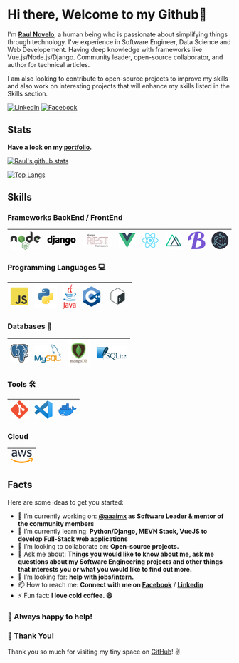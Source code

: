 # Hi there, Welcome to my Github👋

I'm **[Raul Novelo](https://www.linkedin.com/in/rnoveloc/)**, a human being who is passionate about simplifying things through technology.
I've experience in Software Engineer, Data Science and Web Developement. Having deep knowledge with frameworks like Vue.js/Node.js/Django.
Community leader, open-source collaborator, and author for technical articles.

I am also looking to contribute to open-source projects to improve my skills and also work on interesting projects that will enhance my skills listed in the Skills section.

[![LinkedIn](https://img.shields.io/static/v1.svg?label=LinkedIn&message=@RaulNovelo&logo=linkedin&style=flat&color=blue)](https://www.linkedin.com/in/rnoveloc)
[![Facebook](https://img.shields.io/static/v1.svg?label=facebook&message=@RaulNovelo&logo=facebook&style=flat&color=blue)](https://www.facebook.com/raul.novelocruz)

## Stats

**Have a look on my [portfolio](http://rnoveloc.esy.es/).**

[![Raul's github stats](https://github-readme-stats.vercel.app/api?username=rnovec&show_icons=true&hide_border=true&theme=dark)](https://github.com/rnovec/)

[![Top Langs](https://github-readme-stats.vercel.app/api/top-langs/?username=rnovec&theme=dark)](https://github.com/rnovec/)

## Skills

### Frameworks BackEnd / FrontEnd

| [<img src="assets/nodejs.png" alt="node logo" width="70">](https://nodejs.org/es/) | [<img src="assets/django.png" alt="django logo" width="70">]() | [<img src="assets/djrest.png" alt="drf logo" width="70">]() | [<img src="assets/vue.png" alt="vue logo" width="40">](https://vuejs.org/) | [<img src="assets/react.png" alt="vue logo" width="40">](https://vuejs.org/) | [<img src="assets/nuxt.png" alt="vue logo" width="40">](https://nuxtjs.org/) | [<img src="assets/buefy.png" alt="vue logo" width="40">](https://nuxtjs.org/) | [<img src="assets/electron.png" alt="vue logo" width="40">](https://nuxtjs.org/) |
| ---------------------------------------------------------------------------------- | -------------------------------------------------------------- | ----------------------------------------------------------- | -------------------------------------------------------------------------- | ---------------------------------------------------------------------------- | ---------------------------------------------------------------------------- | ----------------------------------------------------------------------------- | -------------------------------------------------------------------------------- |


### Programming Languages :computer:

| [<img src="assets/javascript.png" alt="js logo" width="40">](https://developer.mozilla.org/en-US/docs/Web/JavaScript) | [<img src="assets/python.png" alt="python logo" width="50">](https://www.python.org/) | [<img src="assets/java.png" alt="ts logo" width="30">]() | [<img src="assets/cpp.png" alt="cpp logo" width="40">](https://isocpp.org/) | [<img src="assets/bash.png" alt="bash logo" width="50">](https://www.gnu.org/software/bash/) |
| --------------------------------------------------------------------------------------------------------------------- | ------------------------------------------------------------------------------------- | -------------------------------------------------------- | --------------------------------------------------------------------------- | -------------------------------------------------------------------------------------------- |


### Databases :floppy_disk:

| [<img src="assets/postgres.svg" alt="postgres logo" width="40">](https://www.postgresql.org/) | [<img src="assets/mysql.png" alt="mysql logo" width="60">](https://www.mysql.com/) | [<img src="assets/mongo.png" alt="mongo logo" width="50">](https://www.mongodb.com/es) | [<img src="assets/sqlite.png" alt="sqlite logo" width="70">](https://www.sqlite.org/index.html) |
| --------------------------------------------------------------------------------------------- | ---------------------------------------------------------------------------------- | -------------------------------------------------------------------------------------- | ----------------------------------------------------------------------------------------------- |


### Tools :hammer_and_wrench:

| [<img src="assets/git.png" alt="git logo" width="40">](https://git-scm.com/) | [<img src="assets/vscode.png" width="40">](https://code.visualstudio.com/) | [<img src="assets/docker.png" alt="docker logo" width="40">](https://www.docker.com/) |
| ---------------------------------------------------------------------------- | -------------------------------------------------------------------------- | ------------------------------------------------------------------------------------- |


### Cloud

| [<img src="assets/aws.png" alt="aws logo" width="50">](https://aws.amazon.com/) |
| ------------------------------------------------------------------------------- |


## Facts

Here are some ideas to get you started:

- 🔭 I’m currently working on: **[@aaaimx](https://www.aaaimx.org) as Software Leader & mentor of the community members**
- 🌱 I’m currently learning: **Python/Django, MEVN Stack, VueJS to develop Full-Stack web applications**
- 👯 I’m looking to collaborate on: **Open-source projects.**
- 💬 Ask me about: **Things you would like to know about me, ask me questions about my Software Engineering projects and other things that interests you or what you would like to find out more.**
- 🤔 I’m looking for: **help with jobs/intern.**
- 📫 How to reach me: **Connect with me on [Facebook](https://www.facebook.com/raul.novelocruz)** / **[Linkedin](https://www.linkedin.com/in/rnoveloc)**
- ⚡ Fun fact: **I love cold coffee. 😄**

### :handshake: Always happy to help!

### :hugs: Thank You!

Thank you so much for visiting my tiny space on [GitHub](https://github.com/rnovec)! :v:
